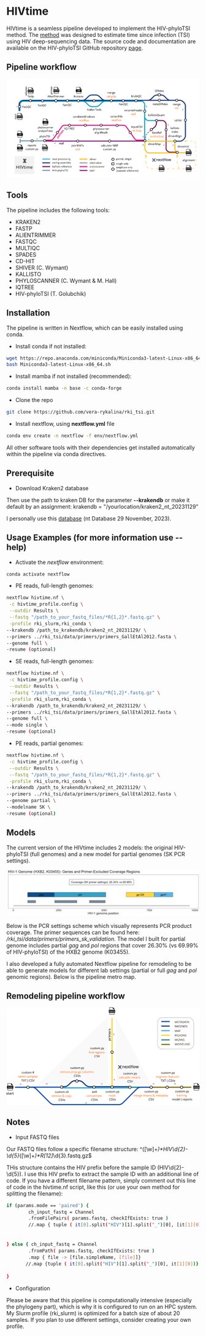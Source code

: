 # HIVtime
HIVtime is a seamless pipeline developed to implement the HIV-phyloTSI method. The [method](https://www.medrxiv.org/content/10.1101/2022.05.15.22275117v1) was designed to estimate time since infection (TSI) using HIV deep-sequencing data. The source code and documentation are available on the HIV-phyloTSI GitHub repository [page](https://github.com/BDI-pathogens/HIV-phyloTSI/tree/main).

## Pipeline workflow
![Plot](/images/HIVtime_400_dpi.png)

## Tools
The pipeline includes the following tools:
- KRAKEN2
- FASTP
- ALIENTRIMMER
- FASTQC
- MULTIQC
- SPADES
- CD-HIT
- SHIVER (C. Wymant)
- KALLISTO
- PHYLOSCANNER (C. Wymant & M. Hall)
- IQTREE
- HIV-phyloTSI (T. Golubchik)

## Installation
The pipeline is written in Nextflow, which can be easily installed using conda.

- Install conda if not installed:

```sh
wget https://repo.anaconda.com/miniconda/Miniconda3-latest-Linux-x86_64.sh
bash Miniconda3-latest-Linux-x86_64.sh
```

- Install mamba if not installed (recommended):

```sh
conda install mamba -n base -c conda-forge
```

- Clone the repo

```sh
git clone https://github.com/vera-rykalina/rki_tsi.git
```

- Install nextflow, using **nextflow.yml** file

```sh
conda env create -n nextflow -f env/nextflow.yml
```

All other software tools with their dependencies get installed automatically within the pipeline via conda directives. 

## Prerequisite
- Download Kraken2 database

Then use the path to kraken DB for the parameter **--krakendb** or make it default by an assignment: krakendb = "/yourlocation/kraken2_nt_20231129"

I personally use this [database](https://benlangmead.github.io/aws-indexes/k2) (nt Database 29 November, 2023).



## Usage Examples (for more information use **--help**)
- Activate the *nextflow* environment:
```sh
conda activate nextflow
```

- PE reads, full-length genomes: 

```sh
nextflow hivtime.nf \
 -c hivtime_profile.config \
 --outdir Results \
 --fastq "/path_to_your_fastq_files/*R{1,2}*.fastq.gz" \
 -profile rki_slurm,rki_conda \
--krakendb /path_to_krakendb/kraken2_nt_20231129/ \
--primers ../rki_tsi/data/primers/primers_GallEtAl2012.fasta \
--genome full \
-resume (optional)
```

- SE reads, full-length genomes: 

```sh
nextflow hivtime.nf \
 -c hivtime_profile.config \
 --outdir Results \
 --fastq "/path_to_your_fastq_files/*R{1,2}*.fastq.gz" \
 -profile rki_slurm,rki_conda \
--krakendb /path_to_krakendb/kraken2_nt_20231129/ \
--primers ../rki_tsi/data/primers/primers_GallEtAl2012.fasta \
--genome full \
--mode single \
-resume (optional)
```

- PE reads, partial genomes: 

```sh
nextflow hivtime.nf \
 -c hivtime_profile.config \
 --outdir Results \
 --fastq "/path_to_your_fastq_files/*R{1,2}*.fastq.gz" \
 -profile rki_slurm,rki_conda \
--krakendb /path_to_krakendb/kraken2_nt_20231129/ \
--primers ../rki_tsi/data/primers/primers_GallEtAl2012.fasta \
--genome partial \
--modelname SK \
-resume (optional)
```

## Models
The current version of the HIVtime includes 2 models: the original HIV-phyloTSI (full genomes) and a new model for partial genomes (SK PCR settings). 

![Plot](/images/hiv_genes_coverage_clipped.png)

Below is the PCR settings scheme which visually represents PCR product coverage. The primer sequences can be found here: _/rki_tsi/data/primers/primers_sk_validation_. The model I built for partial genome includes partial _gag_ and _pol_ regions that cover 26.30% (vs 69.99% of HIV-phyloTSI) of the HXB2 genome (K03455). 

I also developed a fully automated Nextflow pipeline for remodeling to be able to generate models for different lab settings (partial or full _gag_ and _pol_ genomic regions). Below is the pipeline metro map.

## Remodeling pipeline workflow
![Plot](/images/retraining_500_dpi.png)

## Notes

- Input FASTQ files

Our FASTQ files follow a specific filename structure: ^([\w]+_)*HIV\d{2}-\d{5}_([\w]+_)*R[12]_\d{3}\.fastq\.gz$

THis structure contains the HIV prefix before the sample ID (HIV\d{2}-\d{5}). I use this HIV prefix to extract the sample ID with an additional line of code. If you have a different filename pattern, simply comment out this line of code in the hivtime.nf script, like this (or use your own method for splitting the filename):

```sh
if (params.mode == 'paired') {
        ch_input_fastq = Channel
        .fromFilePairs( params.fastq, checkIfExists: true )
        //.map { tuple ( it[0].split("HIV")[1].split("_")[0], [it[1][0], it[1][1]]) } <- change is here

        
} else { ch_input_fastq = Channel
        .fromPath( params.fastq, checkIfExists: true )
        .map { file -> [file.simpleName, [file]]}
       //.map {tuple ( it[0].split("HIV")[1].split("_")[0], it[1][0])} <- change is here

}
```

- Configuration

Please be aware that this pipeline is computationally intensive (especially the phylogeny part), which is why it is configured to run on an HPC system. My Slurm profile (rki_slurm) is optimized for a batch size of about 20 samples. If you plan to use different settings, consider creating your own profile.